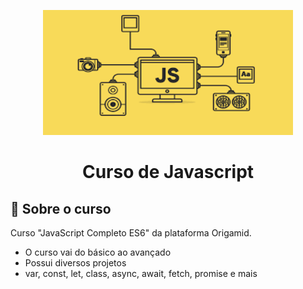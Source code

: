<p align="center">
  <img src="/imagens/js.png" alt="js" width=400 height=200>
</p>

<h1 align="center">
    Curso de Javascript
</h1>
 

## :notebook_with_decorative_cover: Sobre o curso

Curso "JavaScript Completo ES6" da plataforma Origamid.
 - O curso vai do básico ao avançado
 - Possui diversos projetos
 - var, const, let, class, async, await, fetch, promise e mais


  
